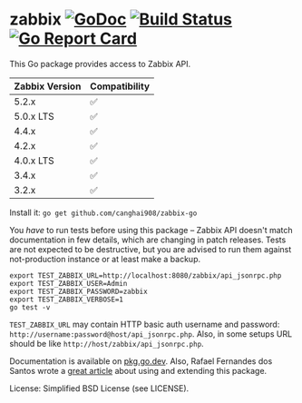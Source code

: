 zabbix [![GoDoc](https://godoc.org/github.com/AlekSi/zabbix?status.svg)](https://godoc.org/github.com/AlekSi/zabbix) [![Build Status](https://travis-ci.org/AlekSi/zabbix.svg?branch=master)](https://travis-ci.org/AlekSi/zabbix??branch=master) [![Go Report Card](https://goreportcard.com/badge/github.com/AlekSi/zabbix)](https://goreportcard.com/report/github.com/AlekSi/zabbix)
======

This Go package provides access to Zabbix API. 

| Zabbix Version | Compatibility |
| :------------- | :------------ |
| 5.2.x          | ✅            |
| 5.0.x LTS      | ✅            |
| 4.4.x          | ✅            |
| 4.2.x          | ✅            |
| 4.0.x LTS      | ✅            |
| 3.4.x          | ✅            |
| 3.2.x          | ✅            |

Install it: `go get github.com/canghai908/zabbix-go`

You *have* to run tests before using this package – Zabbix API doesn't match documentation in few details, which are changing in patch releases. Tests are not expected to be destructive, but you are advised to run them against not-production instance or at least make a backup.

    export TEST_ZABBIX_URL=http://localhost:8080/zabbix/api_jsonrpc.php
    export TEST_ZABBIX_USER=Admin
    export TEST_ZABBIX_PASSWORD=zabbix
    export TEST_ZABBIX_VERBOSE=1
    go test -v

`TEST_ZABBIX_URL` may contain HTTP basic auth username and password: `http://username:password@host/api_jsonrpc.php`. Also, in some setups URL should be like `http://host/zabbix/api_jsonrpc.php`.

Documentation is available on [pkg.go.dev](https://pkg.go.dev/github.com/canghai908/zabbix-go).
Also, Rafael Fernandes dos Santos wrote a [great article](http://www.sourcecode.net.br/2014/02/zabbix-api-with-golang.html) about using and extending this package.

License: Simplified BSD License (see LICENSE).
